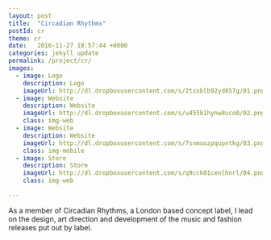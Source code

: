```yaml
---
layout: post
title:  "Circadian Rhythms"
postId: cr
theme: cr
date:   2016-11-27 18:57:44 +0000
categories: jekyll update
permalink: /project/cr/
images:
  - image: Logo
    description: Logo
    imageUrl: http://dl.dropboxusercontent.com/s/2tzxblb92yd857g/01.png?dl=0
  - image: Website
    description: Website
    imageUrl: http://dl.dropboxusercontent.com/s/u455k1hynw8uco0/02.png?dl=0
    class: img-web
  - image: Website
    description: Website
    imageUrl: http://dl.dropboxusercontent.com/s/7snmuuzpqupntkg/03.png?dl=0
    class: img-mobile
  - image: Store
    description: Store
    imageUrl: http://dl.dropboxusercontent.com/s/q9cck01cenlhnrl/04.png?dl=0
    class: img-web

---
```


As a member of Circadian Rhythms, a London based concept label, I lead on the design, art direction and development of the music and fashion releases put out by label.

